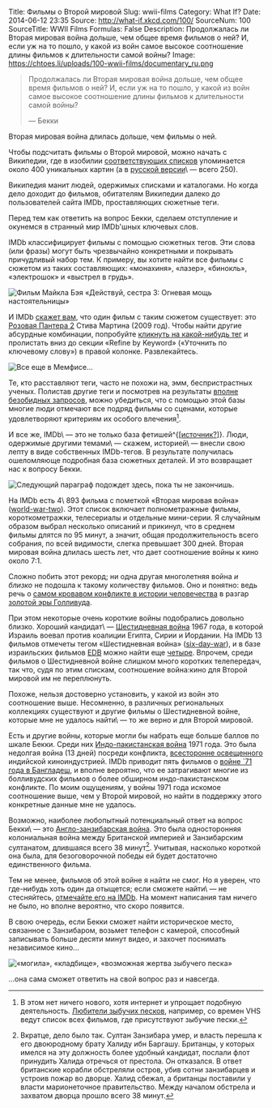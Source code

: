 Title: Фильмы о Второй мировой
Slug: wwii-films
Category: What If?
Date: 2014-06-12 23:35
Source: http://what-if.xkcd.com/100/
SourceNum: 100
SourceTitle: WWII Films
Formulas: False
Description: Продолжалась ли Вторая мировая война дольше, чем общее время фильмов о ней? И, если уж на то пошло, у какой из войн самое высокое соотношение длины фильмов к длительности самой войны?
Image: https://chtoes.li/uploads/100-wwii-films/documentary_ru.png

> Продолжалась ли Вторая мировая война дольше, чем общее время фильмов о ней? И, если уж на то пошло, у какой из войн самое высокое соотношение длины фильмов к длительности самой войны?
>
> — Бекки

Вторая мировая война длилась дольше, чем фильмы о ней.

Чтобы подсчитать фильмы о Второй мировой, можно начать с Википедии, где в изобилии [соответствующих списков][1] упоминается около 400 уникальных картин (а в [русской версии][2]\ — всего 250).

Википедия манит людей, одержимых списками и каталогами. Но когда дело доходит до фильмов, обитателям Википедии далеко до пользователей сайта IMDb, проставляющих сюжетные теги.

Перед тем как ответить на вопрос Бекки, сделаем отступление и окунемся в странный мир IMDb\'шных ключевых слов.

IMDb классифицирует фильмы с помощью сюжетных тегов. Эти слова (или фразы) могут быть чрезвычайно конкретными и покрывать причудливый набор тем. К примеру, вы хотите найти все фильмы с сюжетом из таких составляющих: «монахиня», «лазер», «бинокль», «электрошок» и «выстрел в грудь».

![](/uploads/100-wwii-films/nun_ru.png "Фильм Майкла Бэя «Действуй, сестра 3: Огневая мощь настоятельницы»")

И IMDb [скажет вам][3], что один фильм с таким сюжетом существует: это [Розовая Пантера 2][4] Стива Мартина (2009 год). Чтобы найти другие абсурдные комбинации, попробуйте [кликнуть на какой-нибудь тег][5] и пролистать вниз до секции «Refine by Keyword» («Уточнить по ключевому слову») в правой колонке. Развлекайтесь.

![](/uploads/100-wwii-films/hours_ru.png "Все еще в Мемфисе…")

Те, кто расставляют теги, часто не похожи на, эмм, беспристрастных ученых. Полистав другие теги и посмотрев на результаты [вполне безобидных запросов][6], можно убедиться, что с помощью этой базы многие люди отмечают все подряд фильмы со сценами, которые удовлетворяют критериям их особого влечения[^1].

[^1]: В этом нет ничего нового, хотя интернет и упрощает подобную деятельность. [Любители зыбучих песков][7], например, со времен VHS ведут список всех фильмов, где присутствуют зыбучие пески.

И все же, IMDb\ — это не только база фетишей^{[[источник?][8]]}. Люди, одержимые другими темами\ — скажем, историей\ — внесли свою лепту в виде собственных IMDb-тегов. В результате получилась ошеломляюще подробная база сюжетных деталей. И это возвращает нас к вопросу Бекки.

![](/uploads/100-wwii-films/wait_ru.png "Следующий параграф подождет здесь, пока ты не закончишь.")

На IMDb есть 4\ 893 фильма с пометкой «Вторая мировая война» ([world-war-two][9]). Этот список включает полнометражные фильмы, короткометражки, телесериалы и отдельные мини-серии. Я случайным образом выбрал несколько описаний и прикинул, что в среднем фильмы длятся по 95 минут, а значит, общая продолжительность всего собрания, по всей видимости, слегка превышает 300 дней. Вторая мировая война длилась шесть лет, что дает соотношение войны к кино около 7:1.

Сложно побить этот рекорд; ни одна другая многолетняя война _и близко_ не подошла к такому количеству фильмов. Оно и понятно: ведь речь о [самом кровавом конфликте в истории человечества][10] в разгар [золотой эры Голливуда][11].

При этом некоторые очень короткие войны подобрались довольно близко. Хороший кандидат\ — [Шестидневная война][12] 1967 года, в которой Израиль воевал против коалиции Египта, Сирии и Иордании. На IMDb 13 фильмов отмечеты тегом «Шестидневная война» ([six-day-war][13]), и в базе израильских фильмов [EDB][14] можно найти еще [четыре][15]. Впрочем, среди фильмов о Шестидневной войне слишком много коротких телепередач, так что, судя по этим спискам, соотношение война:кино для Второй мировой им не переплюнуть.

Похоже, нельзя достоверно установить, у какой из войн это соотношение выше. Несомненно, в различных региональных коллекциях существуют и другие фильмы о Шестидневной войне, которые мне не удалось найти\ — то же верно и для Второй мировой.

Есть и другие войны, которые могли бы набрать еще больше баллов по шкале Бекки. Среди них [Индо-пакистанская война][16] 1971 года. Это была недолгая война (13 дней) посреди конфликта, [всесторонне освещенного][17] индийской киноиндустрией. IMDb приводит пять фильмов о [войне `71 года в Бангладеш][18], и вполне вероятно, что ее затрагивают многие из болливудских фильмов о более обширном индо-пакистанском конфликте. По моим ощущениям, у войны 1971 года искомое соотношение выше, чем у Второй мировой, но найти в поддержку этого конкретные данные мне не удалось.

Возможно, наиболее любопытный потенциальный ответ на вопрос Бекки\ — это [Англо-занзибарская война][19]. Это была односторонняя колониальная война между Британской империей и Занзибарским султанатом, длившаяся всего 38 минут[^2]. Учитывая, насколько короткой она была, для безоговорочной победы ей будет достаточно единственного фильма.

[^2]: Вкратце, дело было так. Султан Занзибара умер, и власть перешла к его двоюродному брату Халиду ибн Баргашу. Британцы, у которых имелся на эту должность более удобный кандидат, послали флот принудить Халида отречься от престола. Он отказался. В ответ британские корабли обстреляли остров, убив сотни занзибарцев и устроив пожар во дворце. Халид сбежал, а британцы поставили у власти марионеточное правительство. Между началом обстрела и захватом дворца прошло всего 38 минут.

Тем не менее, фильмов об этой войне я найти не смог. Но я уверен, что где-нибудь хоть один да отыщется; если сможете найти\ — не стесняйтесь, [отмечайте его на IMDb][20]. На момент написания там ничего не было, но вполне вероятно, что скоро появится.

В свою очередь, если Бекки сможет найти историческое место, связанное с Занзибаром, возьмет телефон с камерой, способный записывать больше десяти минут видео, и захочет поснимать независимое кино…

![](/uploads/100-wwii-films/documentary_ru.png "«могила», «кладбище», «возможная жертва зыбучего песка»")

…она сама сможет ответить на свой вопрос раз и навсегда.

[1]: http://en.wikipedia.org/wiki/Category:World_War_II_films

[2]: http://ru.wikipedia.org/wiki/Категория:Фильмы_о_Второй_мировой_войне

[3]: http://www.imdb.com/keyword/nun/laser/binoculars/electric-shock/shot-in-the-chest/

[4]: http://www.imdb.com/title/tt0838232/

[5]: http://www.imdb.com/keyword/sword-fight/

[6]: http://www.imdb.com/keyword/shirt/

[7]: http://www.slate.com/articles/health_and_science/science/2010/08/terra_infirma.single.html

[8]: http://www.imdb.com/title/tt2203581/?ref_=fn_al_tt_2

[9]: http://www.imdb.com/keyword/world-war-two/

[10]: http://necrometrics.com/20c5m.htm#Second

[11]: http://en.wikipedia.org/wiki/Classical_Hollywood_cinema

[12]: http://ru.wikipedia.org/wiki/Шестидневная_война

[13]: http://www.imdb.com/keyword/six-day-war/

[14]: http://www.edb.co.il/

[15]: http://www.edb.co.il/browse/tag/127/

[16]: http://ru.wikipedia.org/wiki/Третья_индо-пакистанская_война

[17]: http://timesofindia.indiatimes.com/videols/7824538.cms

[18]: http://ru.wikipedia.org/wiki/Война_за_независимость_Бангладеш

[19]: http://ru.wikipedia.org/wiki/Англо-занзибарская_война

[20]: http://www.imdb.com/keyword/anglo-zanzibar-war/
